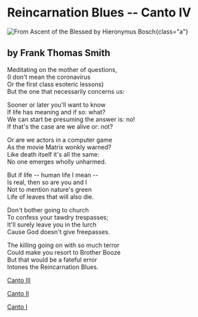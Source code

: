 # Reincarnation Blues -- Canto IV

![From Ascent of the Blessed by Hieronymus Bosch](ascent-boscb.jpg){class="a"}

## by Frank Thomas Smith

Meditating on the mother of questions,\
(I don\'t mean the coronavirus\
Or the first class esoteric lessons)\
But the one that necessarily concerns us:

Sooner or later you\'ll want to know\
If life has meaning and if so: what?\
We can start be presuming the answer is: no!\
If that\'s the case are we alive or: not?

Or are we actors in a computer game\
As the movie Matrix wonkly warned?\
Like death itself it\'s all the same:\
No one emerges wholly unharmed.

But if life -- human life I mean --\
Is real, then so are you and I\
Not to mention nature\'s green\
Life of leaves that will also die.

Don\'t bother going to church\
To confess your tawdry trespasses;\
It\'ll surely leave you in the lurch\
Cause God doesn\'t give freepasses.

The killing going on with so much terror\
Could make you resort to Brother Booze\
But that would be a fateful error\
Intones the Reincarnation Blues.

[Canto III](reincarnation-blues-3.html)

[Canto II](reincarnation-blues-2.html)

[Canto I](https://southerncrossreview.org/143/reincarnation-blues.html)
